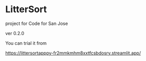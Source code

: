 # LitterSort
project for Code for San Jose


ver 0.2.0


You can trial it from

https://littersortapppy-fr2mmkmhm8xxtfcsbdosry.streamlit.app/
